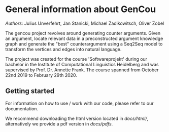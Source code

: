 # General information about GenCou

*Authors:* Julius Unverfehrt, Jan Stanicki, Michael Zadikowitsch, Oliver Zobel

The gencou project revolves around generating counter arguments.
Given an argument, locate relevant data in a preconstructed argument knowledge graph
and generate the "best" counterargument using a Seq2Seq model to transform the
vertices and edges into natural language.

The project was created for the course 'Softwareprojekt' during our bachelor
in the Institute of Computational Linguistics Heidelberg and was supervised
by Prof. Dr. Annette Frank. The course spanned from October 22nd 2019 to February 29th 2020.

## Getting started

For information on how to use / work with our code, please refer to our documentation.

We recommend downloading the html version located in *docs/html/*,
alternatively we provide a pdf version in *docs/pdfs*.
